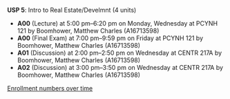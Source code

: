 **USP 5**: Intro to Real Estate/Develmnt (4 units)

- **A00** (Lecture) at 5:00 pm–6:20 pm on Monday, Wednesday at PCYNH 121 by Boomhower, Matthew Charles (A16713598)
- **A00** (Final Exam) at 7:00 pm–9:59 pm on Friday at PCYNH 121 by Boomhower, Matthew Charles (A16713598)
- **A01** (Discussion) at 2:00 pm–2:50 pm on Wednesday at CENTR 217A by Boomhower, Matthew Charles (A16713598)
- **A02** (Discussion) at 3:00 pm–3:50 pm on Wednesday at CENTR 217A by Boomhower, Matthew Charles (A16713598)

[Enrollment numbers over time](./USP5.tsv)
